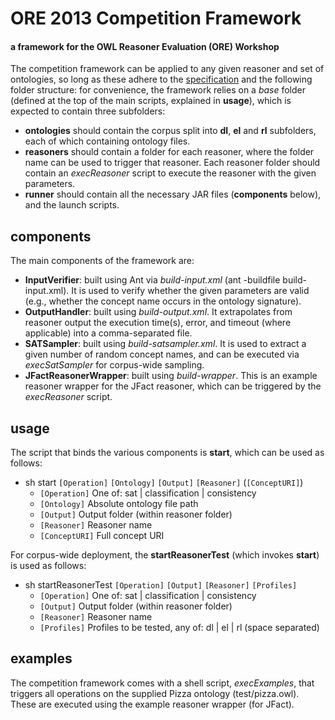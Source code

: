 ORE 2013 Competition Framework
====

#### a framework for the OWL Reasoner Evaluation (ORE) Workshop ####

The competition framework can be applied to any given reasoner and set of ontologies, so long as these adhere to the [specification](http://ore2013.cs.manchester.ac.uk/competition/reasoner-submissions/) and the following folder structure: for convenience, the framework relies on a *base* folder (defined at the top of the main scripts, explained in **usage**), which is expected to contain three subfolders: 
* **ontologies** should contain the corpus split into **dl**, **el** and **rl** subfolders, each of which containing ontology files.
* **reasoners** should contain a folder for each reasoner, where the folder name can be used to trigger that reasoner. Each reasoner folder should contain an *execReasoner* script to execute the reasoner with the given parameters.
* **runner** should contain all the necessary JAR files (**components** below), and the launch scripts.

components
--------------------
The main components of the framework are:

* **InputVerifier**: built using Ant via *build-input.xml* (ant -buildfile build-input.xml). It is used to verify whether the given parameters are valid (e.g., whether the concept name occurs in the ontology signature).
* **OutputHandler**: built using *build-output.xml*. It extrapolates from reasoner output the execution time(s), error, and timeout (where applicable) into a comma-separated file.
* **SATSampler**: built using *build-satsampler.xml*. It is used to extract a given number of random concept names, and can be executed via *execSatSampler* for corpus-wide sampling.
* **JFactReasonerWrapper**: built using *build-wrapper*. This is an example reasoner wrapper for the JFact reasoner, which can be triggered by the *execReasoner* script.

usage
--------------------
The script that binds the various components is **start**, which can be used as follows:

* sh start `[Operation]` `[Ontology]` `[Output]` `[Reasoner]` (`[ConceptURI]`)
    * `[Operation]`		One of: sat | classification | consistency
    * `[Ontology]`		Absolute ontology file path
    * `[Output]`		Output folder (within reasoner folder)
    * `[Reasoner]`		Reasoner name
    * `[ConceptURI]`		Full concept URI
    
    
For corpus-wide deployment, the **startReasonerTest** (which invokes **start**) is used as follows:

* sh startReasonerTest `[Operation]` `[Output]` `[Reasoner]` `[Profiles]`
    * `[Operation]`		One of: sat | classification | consistency
    * `[Output]`		Output folder (within reasoner folder)
    * `[Reasoner]`		Reasoner name
    * `[Profiles]`		Profiles to be tested, any of: dl | el | rl (space separated)


examples
--------------------
The competition framework comes with a shell script, *execExamples*, that triggers all operations on the supplied Pizza ontology (test/pizza.owl). These are executed using the example reasoner wrapper (for JFact).